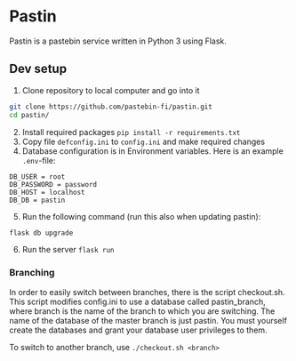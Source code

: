 # Pastin

Pastin is a pastebin service written in Python 3 using Flask.

## Dev setup

1. Clone repository to local computer and go into it
```bash
git clone https://github.com/pastebin-fi/pastin.git
cd pastin/
```
2. Install required packages `pip install -r requirements.txt`
3. Copy file `defconfig.ini` to `config.ini` and make required changes
4. Database configuration is in Environment variables. Here is an example `.env`-file:
```env
DB_USER = root
DB_PASSWORD = password
DB_HOST = localhost
DB_DB = pastin
```
5. Run the following command (run this also when updating pastin):
```bash
flask db upgrade
```
6. Run the server `flask run`

### Branching

In order to easily switch between branches, there is the script checkout.sh.
This script modifies config.ini to use a database called pastin_branch, where
branch is the name of the branch to which you are switching. The name of the
database of the master branch is just pastin. You must yourself create the
databases and grant your database user privileges to them.

To switch to another branch, use
`./checkout.sh <branch>`
